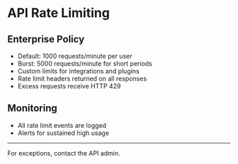 # API Rate Limiting

## Enterprise Policy

- Default: 1000 requests/minute per user
- Burst: 5000 requests/minute for short periods
- Custom limits for integrations and plugins
- Rate limit headers returned on all responses
- Excess requests receive HTTP 429

## Monitoring

- All rate limit events are logged
- Alerts for sustained high usage

---

For exceptions, contact the API admin.
